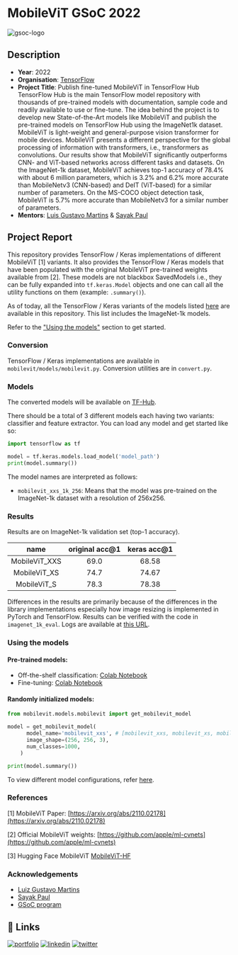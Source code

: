 # MobileViT GSoC 2022

![gsoc-logo](https://user-images.githubusercontent.com/41967348/172765420-eacd5b21-2f9e-4ca1-8869-8df53d2589a5.png)

## Description

* **Year**: 2022
* **Organisation**: [TensorFlow](https://www.tensorflow.org/)
* **Project Title**: Publish fine-tuned MobileViT in TensorFlow Hub
TensorFlow Hub is the main TensorFlow model repository with thousands of pre-trained models with documentation, sample code and readily available to use or fine-tune. The idea behind the project is to develop new State-of-the-Art models like MobileViT and publish the pre-trained models on TensorFlow Hub using the ImageNet1k dataset. MobileViT is light-weight and general-purpose vision transformer for mobile devices. MobileViT presents a different perspective for the global processing of information with transformers, i.e., transformers as convolutions. Our results show that MobileViT significantly outperforms CNN- and ViT-based networks across different tasks and datasets. On the ImageNet-1k dataset, MobileViT achieves top-1 accuracy of 78.4% with about 6 million parameters, which is 3.2% and 6.2% more accurate than MobileNetv3 (CNN-based) and DeIT (ViT-based) for a similar number of parameters. On the MS-COCO object detection task, MobileViT is 5.7% more accurate than MobileNetv3 for a similar number of parameters. 
* **Mentors**: [Luis Gustavo Martins](https://twitter.com/gusthema) & [Sayak Paul](https://twitter.com/RisingSayak) 

## Project Report

This repository provides TensorFlow / Keras implementations of different MobileViT [1] variants. It also provides the TensorFlow / Keras models that have been populated with the original MobileViT pre-trained weights available from [2]. These models are not blackbox SavedModels i.e., they can be fully expanded into `tf.keras.Model` objects and one can call all the utility functions on them (example: `.summary()`).

As of today, all the TensorFlow / Keras variants of the models listed [here](https://github.com/apple/ml-cvnets/blob/main/docs/source/en/general/README-model-zoo.md) are available in this repository. This list includes the ImageNet-1k models.

Refer to the ["Using the models"](https://github.com/sayannath/MobileViT-GSoC#using-the-models) section to get started. 

### Conversion

TensorFlow / Keras implementations are available in `mobilevit/models/mobilevit.py`. Conversion utilities are in `convert.py`.

### Models

The converted models will be available on [TF-Hub](https://tfhub.dev).

There should be a total of 3 different models each having two variants: classifier and feature extractor. You can load any model and get started like so:

```py
import tensorflow as tf

model = tf.keras.models.load_model('model_path')
print(model.summary())
```

The model names are interpreted as follows:

* `mobilevit_xxs_1k_256`: Means that the model was pre-trained on the ImageNet-1k dataset with a resolution of 256x256.

### Results

Results are on ImageNet-1k validation set (top-1 accuracy).

|      name     | original acc@1 | keras acc@1 |
|:-------------:|:--------------:|:-----------:|
| MobileViT_XXS |      69.0      |    68.58    |
|  MobileViT_XS |      74.7      |    74.67    |
|  MobileViT_S  |      78.3      |    78.38    |

Differences in the results are primarily because of the differences in the library implementations especially how image resizing is implemented in PyTorch and TensorFlow. Results can be verified with the code in `imagenet_1k_eval`. Logs are available at [this URL]().


### Using the models

#### Pre-trained models:
  * Off-the-shelf classification: [Colab Notebook]() 
  * Fine-tuning: [Colab Notebook]()

#### Randomly initialized models:

```py
from mobilevit.models.mobilevit import get_mobilevit_model

model = get_mobilevit_model(
      model_name='mobilevit_xxs', # [mobilevit_xxs, mobilevit_xs, mobilevit_s]
      image_shape=(256, 256, 3),
      num_classes=1000,
    )

print(model.summary())
```

To view different model configurations, refer [here](https://github.com/sayannath/MobileViT-GSoC/blob/main/configs/model_config.py).

### References

[1] MobileViT Paper: [https://arxiv.org/abs/2110.02178](https://arxiv.org/abs/2110.02178)

[2] Official MobileViT weights: [https://github.com/apple/ml-cvnets](https://github.com/apple/ml-cvnets)

[3] Hugging Face MobileViT [MobileViT-HF](https://huggingface.co/docs/transformers/v4.22.2/en/model_doc/mobilevit#mobilevit)

### Acknowledgements

* [Luiz Gustavo Martins](https://twitter.com/gusthema)
* [Sayak Paul](https://github.com/RisingSayak) 
* [GSoC program](https://summerofcode.withgoogle.com)


## 🔗 Links
[![portfolio](https://img.shields.io/badge/my_portfolio-000?style=for-the-badge&logo=ko-fi&logoColor=white)](https://sayannath.biz/)
[![linkedin](https://img.shields.io/badge/linkedin-0A66C2?style=for-the-badge&logo=linkedin&logoColor=white)](https://www.linkedin.com/in/sayannath235/)
[![twitter](https://img.shields.io/badge/twitter-1DA1F2?style=for-the-badge&logo=twitter&logoColor=white)](https://twitter.com/sayannath2350)
